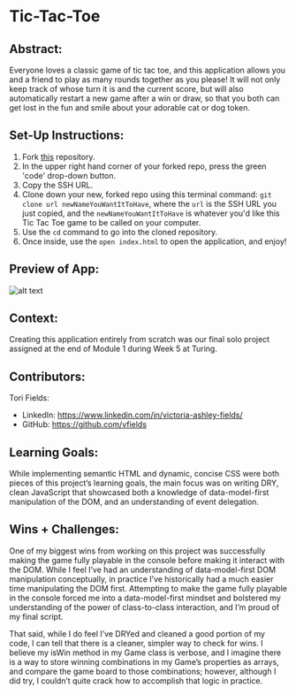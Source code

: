# Tic-Tac-Toe

## Abstract:
Everyone loves a classic game of tic tac toe, and this application allows you and a friend to play as many rounds together as you please! It will not only keep track of whose turn it is and the current score, but will also automatically restart a new game after a win or draw, so that you both can get lost in the fun and smile about your adorable cat or dog token.

## Set-Up Instructions:
1. Fork [this](https://github.com/vfields/tic-tac-toe) repository.
2. In the upper right hand corner of your forked repo, press the green 'code' drop-down button.
3. Copy the SSH URL.
4. Clone down your new, forked repo using this terminal command: <code>git clone url newNameYouWantItToHave</code>, where the <code>url</code> is the SSH URL you just copied, and the <code>newNameYouWantItToHave</code> is whatever you'd like this Tic Tac Toe game to be called on your computer.
5. Use the <code>cd</code> command to go into the cloned repository.
6. Once inside, use the <code>open index.html</code> to open the application, and enjoy!

## Preview of App:

![alt text](https://user-images.githubusercontent.com/103962335/183304656-da8bdc76-4fb0-45a3-b044-097eea801a6e.png "Tic-Tac-Toe Preview")

## Context:
Creating this application entirely from scratch was our final solo project assigned at the end of Module 1 during Week 5 at Turing.

## Contributors:
Tori Fields:
* LinkedIn: https://www.linkedin.com/in/victoria-ashley-fields/
* GitHub: https://github.com/vfields

## Learning Goals:
While implementing semantic HTML and dynamic, concise CSS were both pieces of this project’s learning goals, the main focus was on writing DRY, clean JavaScript that showcased both a knowledge of data-model-first manipulation of the DOM, and an understanding of event delegation.

## Wins + Challenges:
One of my biggest wins from working on this project was successfully making the game fully playable in the console before making it interact with the DOM. While I feel I’ve had an understanding of data-model-first DOM manipulation conceptually, in practice I’ve historically had a much easier time manipulating the DOM first. Attempting to make the game fully playable in the console forced me into a data-model-first mindset and bolstered my understanding of the power of class-to-class interaction, and I’m proud of my final script.

That said, while I do feel I’ve DRYed and cleaned a good portion of my code, I can tell that there is a cleaner, simpler way to check for wins. I believe my isWin method in my Game class is verbose, and I imagine there is a way to store winning combinations in my Game’s properties as arrays, and compare the game board to those combinations; however, although I did try, I couldn’t quite crack how to accomplish that logic in practice.
